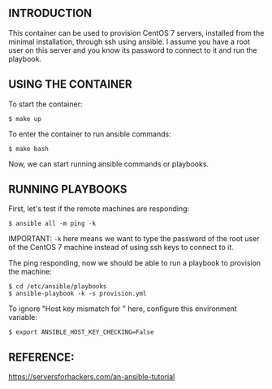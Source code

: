 ## INTRODUCTION

This container can be used to provision CentOS 7 servers, installed from
the minimal installation, through ssh using ansible. I assume you have a root
user on this server and you know its password to connect to it and run the
playbook.  

## USING THE CONTAINER

To start the container: 

    $ make up

To enter the container to run ansible commands: 

    $ make bash

Now, we can start running ansible commands or playbooks. 

## RUNNING PLAYBOOKS

First, let's test if the remote machines are responding: 

    $ ansible all -m ping -k   

IMPORTANT:
`-k` here means we want to type the password of the root user of the CentOS 7 
machine instead of using ssh keys to connect to it.

The ping responding, now we should be able to run a playbook to provision the
machine: 

    $ cd /etc/ansible/playbooks
    $ ansible-playbook -k -s provision.yml 

To ignore "Host key mismatch for <ip>" here, configure this environment
variable: 

    $ export ANSIBLE_HOST_KEY_CHECKING=False


## REFERENCE: 
https://serversforhackers.com/an-ansible-tutorial
    
